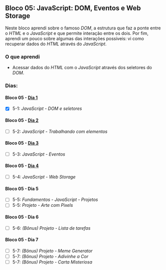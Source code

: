 ## Bloco 05: JavaScript: DOM, Eventos e Web Storage

Neste bloco aprendi sobre o famoso _DOM_, a estrutura que faz a ponte entre o _HTML_ e o _JavaScript_ e que permite interação entre os dois. Por fim, aprendi um pouco sobre algumas das interações possíveis: vi como recuperar dados do _HTML_ através do _JavaScript_.

### O que aprendi

- Acessar dados do _HTML_ com o _JavaScript_ através dos seletores do _DOM_.

### Dias:

#### Bloco 05 - [Dia 1](https://github.com/GabrielFQK/trybe-exercicios/tree/main/1-fundamentos/bloco-05/5-1)

- [x] 5-1: _JavaScript - DOM e seletores_

#### Bloco 05 - [Dia 2](https://github.com/GabrielFQK/trybe-exercicios/tree/main/1-fundamentos/bloco-05/5-2)

- [ ] 5-2: _JavaScript - Trabalhando com elementos_

#### Bloco 05 - [Dia 3](https://github.com/GabrielFQK/trybe-exercicios/tree/main/1-fundamentos/bloco-05/5-3)

- [ ] 5-3: _JavaScript - Eventos_

#### Bloco 05 - [Dia 4](https://github.com/GabrielFQK/trybe-exercicios/tree/main/1-fundamentos/bloco-05/5-4)

- [ ] 5-4: _JavaScript - Web Storage_

#### Bloco 05 - Dia 5

- [ ] 5-5: _Fundamentos - JavaScript - Projetos_
- [ ] 5-5: _Projeto - Arte com Pixels_

#### Bloco 05 - Dia 6

- [ ] 5-6: _(Bônus) Projeto - Lista de tarefas_

#### Bloco 05 - Dia 7

- [ ] 5-7: _(Bônus) Projeto - Meme Generator_
- [ ] 5-7: _(Bônus) Projeto - Adivinhe a Cor_
- [ ] 5-7: _(Bônus) Projeto - Carta Misteriosa_
